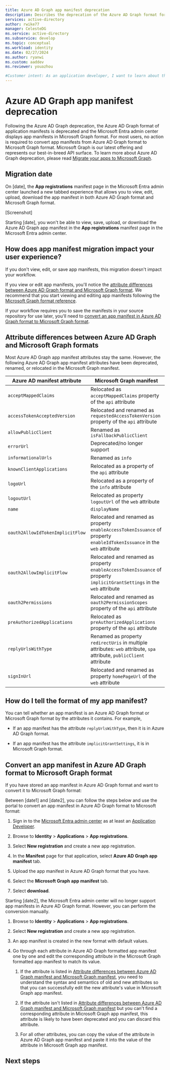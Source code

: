 ```yaml
---
title: Azure AD Graph app manifest deprecation
description: Describes the deprecation of the Azure AD Graph format for application manifests and attribute differences in the new format.
services: active-directory
author: rwike77
manager: CelesteDG
ms.service: active-directory
ms.subservice: develop
ms.topic: conceptual
ms.workload: identity
ms.date: 02/27/2024
ms.author: ryanwi
ms.custom: aaddev
ms.reviewer: youazhou

#Customer intent: As an application developer, I want to learn about the new app manifest format, so that I can update the application object and define permissions and roles for the app.
---
```


# Azure AD Graph app manifest deprecation

Following the Azure AD Graph deprecation, the Azure AD Graph format of application manifests is deprecated and the Microsoft Entra admin center displays app manifests in Microsoft Graph format.  For most users, no action is required to convert app manifests from Azure AD Graph format to Microsoft Graph format. Microsoft Graph is our latest offering and represents our best-in-breed API surface. To learn more about Azure AD Graph deprecation, please read [Migrate your apps to Microsoft Graph](/graph/migrate-azure-ad-graph-overview).

## Migration date

On [date], the **App registrations** manifest page in the Microsoft Entra admin center launched a new tabbed experience that allows you to view, edit, upload, download the app manifest in both Azure AD Graph format and Microsoft Graph format.

[Screenshot]

Starting [date], you won't be able to view, save, upload, or download the Azure AD Graph app manifest in the **App registrations** manifest page in the Microsoft Entra admin center.

## How does app manifest migration impact your user experience?

If you don't view, edit, or save app manifests, this migration doesn't impact your workflow.

If you view or edit app manifests, you'll notice the [attribute differences between Azure AD Graph format and Microsoft Graph format](#attribute-differences-between-azure-ad-graph-and-microsoft-graph-formats). We recommend that you start viewing and editing app manifests following the [Microsoft Graph format reference](reference-microsoft-graph-app-manifest.md).

If your workflow requires you to save the manifests in your source repository for use later, you'll need to [convert an app manifest in Azure AD Graph format to Microsoft Graph format](#convert-an-app-manifest-in-azure-ad-graph-format-to-microsoft-graph-format).

## Attribute differences between Azure AD Graph and Microsoft Graph formats

Most Azure AD Graph app manifest attributes stay the same. However, the following Azure AD Graph app manifest attributes have been deprecated, renamed, or relocated in the Microsoft Graph manifest.

| Azure AD manifest attribute | Microsoft Graph manifest |
| --- | --- |
| `acceptMappedClaims` | Relocated as `acceptMappedClaims` property of the `api` attribute |
| `accessTokenAcceptedVersion` | Relocated and renamed as `requestedAccessTokenVersion` property of the `api` attribute |
| `allowPublicClient` | Renamed as `isFallbackPublicClient` |
| `errorUrl` | Deprecated/no longer support |
| `informationalUrls` | Renamed as `info` |
| `knownClientApplications` | Relocated as a property of the `api` attribute |
| `logoUrl` | Relocated as a property of the `info` attribute |
| `logoutUrl` | Relocated as property `logoutUrl` of the `web` attribute |
| `name` | `displayName` |
| `oauth2AllowIdTokenImplicitFlow` | Relocated and renamed as property `enableAccessTokenIssuance` of property `enableIdTokenIssuance` in the `web` attribute |
| `oauth2AllowImplicitFlow` | Relocated and renamed as property `enableAccessTokenIssuance` of property `implicitGrantSettings`  in the `web` attribute |
| `oauth2Permissions` | Relocated and renamed as `oauth2PermissionScopes` property of the `api` attribute |
| `preAuthorizedApplications` | Relocated as `preAuthorizedApplications` property of the `api` attribute |
| `replyUrlsWithType` | Renamed as property `redirectUris` in multiple attributes: `web` attribute, `spa` attribute, `publicClient` attribute |
| `signInUrl` | Relocated and renamed as property `homePageUrl` of the `web` attribute |

## How do I tell the format of my app manifest?

You can tell whether an app manifest is an Azure AD Graph format or Microsoft Graph format by the attributes it contains. For example,

- If an app manifest has the attribute `replyUrlsWithType`, then it is in Azure AD Graph format.

- If an app manifest has the attribute `implicitGrantSettings`, it is in Microsoft Graph format.

## Convert an app manifest in Azure AD Graph format to Microsoft Graph format

If you have stored an app manifest in Azure AD Graph format and want to convert it to Microsoft Graph format:

Between [date1] and [date2], you can follow the steps below and use the portal to convert an app manifest in Azure AD Graph format to Microsoft format:

1. Sign in to the [Microsoft Entra admin center](https://entra.microsoft.com/) as at least an [Application Developer](/entra/identity/role-based-access-control/permissions-reference#application-developer). 

1. Browse to **Identity** > **Applications** > **App registrations**.

1. Select **New registration** and create a new app registration.

2. In the **Manifest** page for that application, select **Azure AD Graph app manifest** tab.

4. Upload the app manifest in Azure AD Graph format that you have.

5. Select the **Microsoft Graph app manifest** tab.

6. Select **download**.

Starting [date2], the Microsoft Entra admin center will no longer support app manifests in Azure AD Graph format. However, you can perform the conversion manually.

1. Browse to **Identity** > **Applications** > **App registrations**.

1. Select **New registration** and create a new app registration.

1. An app manifest is created in the new format with default values.

1. Go through each attribute in Azure AD Graph formatted app manifest one by one and edit the corresponding attribute in the Microsoft Graph formatted app manifest to match its value.

    1. If the attribute is listed in [Attribute differences between Azure AD Graph manifest and Microsoft Graph manifest](#attribute-differences-between-azure-ad-graph-and-microsoft-graph-formats), you need to understand the syntax and semantics of old and new attributes so that you can successfully edit the new attribute's value in Microsoft Graph app manifest.

    1. If the attribute isn't listed in [Attribute differences between Azure AD Graph manifest and Microsoft Graph manifest](#attribute-differences-between-azure-ad-graph-and-microsoft-graph-formats) but you can't find a corresponding attribute in Microsoft Graph app manifest, this attribute is likely to have been deprecated and you can discard this attribute.

    1. For all other attributes, you can copy the value of the attribute in Azure AD Graph app manifest and paste it into the value of the attribute in Microsoft Graph app manifest.

## Next steps
